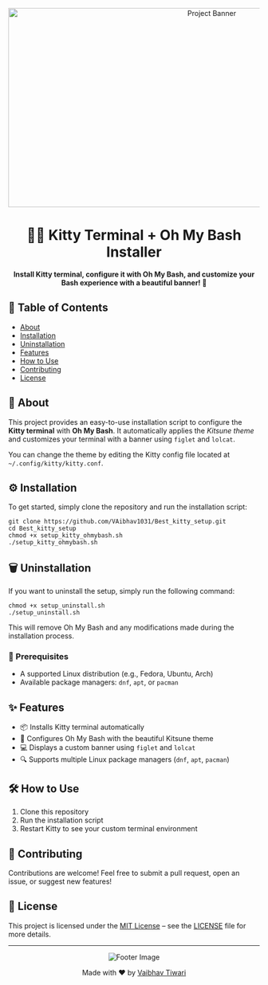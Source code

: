 <!-- Banner image or logo -->
<p align="center">
  <img src="Images/Banner.jpeg" width="800" height="400" alt="Project Banner">
</p>

<h1 align="center">🐱‍👤 Kitty Terminal + Oh My Bash Installer</h1>

<p align="center">
  <strong>Install Kitty terminal, configure it with Oh My Bash, and customize your Bash experience with a beautiful banner! 🎉</strong>
</p>

<!-- Table of Contents -->
<h2>📑 Table of Contents</h2>
<ul>
  <li><a href="#about">About</a></li>
  <li><a href="#installation">Installation</a></li>
  <li><a href="#uninstallation">Uninstallation</a></li>
  <li><a href="#features">Features</a></li>
  <li><a href="#how-to-use">How to Use</a></li>
  <li><a href="#contributing">Contributing</a></li>
  <li><a href="#license">License</a></li>
</ul>

<h2 id="about">📜 About</h2>
<p>
  This project provides an easy-to-use installation script to configure the <strong>Kitty terminal</strong> with <strong>Oh My Bash</strong>. 
  It automatically applies the <em>Kitsune theme</em> and customizes your terminal with a banner using <code>figlet</code> and <code>lolcat</code>.
  
  You can change the theme by editing the Kitty config file located at <code>~/.config/kitty/kitty.conf</code>.
</p>

<h2 id="installation">⚙️ Installation</h2>
<p>To get started, simply clone the repository and run the installation script:</p>

<pre><code>git clone https://github.com/VAibhav1031/Best_kitty_setup.git
cd Best_kitty_setup
chmod +x setup_kitty_ohmybash.sh
./setup_kitty_ohmybash.sh
</code></pre>

<h2 id="uninstallation">🗑️ Uninstallation</h2>
<p>If you want to uninstall the setup, simply run the following command:</p>

<pre><code>chmod +x setup_uninstall.sh
./setup_uninstall.sh
</code></pre>
<p>This will remove Oh My Bash and any modifications made during the installation process.</p>

<h3>🔧 Prerequisites</h3>
<ul>
  <li>A supported Linux distribution (e.g., Fedora, Ubuntu, Arch)</li>
  <li>Available package managers: <code>dnf</code>, <code>apt</code>, or <code>pacman</code></li>
</ul>

<h2 id="features">✨ Features</h2>
<ul>
  <li>📦 Installs Kitty terminal automatically</li>
  <li>🎨 Configures Oh My Bash with the beautiful Kitsune theme</li>
  <li>💻 Displays a custom banner using <code>figlet</code> and <code>lolcat</code></li>
  <li>🔍 Supports multiple Linux package managers (<code>dnf</code>, <code>apt</code>, <code>pacman</code>)</li>
</ul>

<h2 id="how-to-use">🛠️ How to Use</h2>
<ol>
  <li>Clone this repository</li>
  <li>Run the installation script</li>
  <li>Restart Kitty to see your custom terminal environment</li>
</ol>

<h2 id="contributing">🤝 Contributing</h2>
<p>
  Contributions are welcome! Feel free to submit a pull request, open an issue, or suggest new features!
</p>

<h2 id="license">📝 License</h2>
<p>
  This project is licensed under the <a href="LICENSE">MIT License</a> – see the <a href="LICENSE">LICENSE</a> file for more details.
</p>

<!-- Footer section -->
<hr>
<p align="center">
  <img src="https://your-image-url-here.com/footer-image.png" alt="Footer Image">
</p>

<p align="center">
  Made with ❤️ by <a href="https://github.com/your-username">Vaibhav Tiwari</a>
</p>


